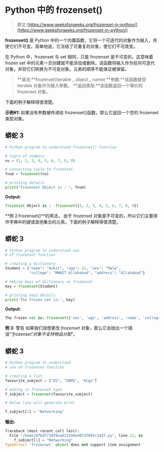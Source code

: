 # Python 中的 frozenset()

> 原文:[https://www.geeksforgeeks.org/frozenset-in-python/](https://www.geeksforgeeks.org/frozenset-in-python/)

**frozenset()** 是 Python 中的一个内置函数，它将一个可迭代的对象作为输入，并使它们不可变。简单地说，它冻结了可重复的对象，使它们不可改变。

在 Python 中，frozenset 与 set 相同，只是 frozenset 是不可变的，这意味着 frozen set 中的元素一旦创建就不能添加或删除。该函数将输入作为任何可迭代对象，并将它们转换为不可变对象。元素的顺序不能保证被保留。

> **语法:**frozenset(iterable _ object _ name)
> **参数:**该函数接受 iterable 对象作为输入参数。
> **返回类型:**该函数返回一个等价的 frozenset 对象。

下面的例子解释得很清楚。

**示例#1:**
如果没有参数被传递给 frozenset()函数，那么它返回一个空的 frozenset 类型对象。

## 蟒蛇 3

```py
# Python program to understand frozenset() function

# tuple of numbers
nu = (1, 2, 3, 4, 5, 6, 7, 8, 9)

# converting tuple to frozenset
fnum = frozenset(nu)

# printing details
print("frozenset Object is : ", fnum)
```

**Output:** 

```py
frozenset Object is :  frozenset({1, 2, 3, 4, 5, 6, 7, 8, 9})
```

**例 2:frozenset()**的用法。
由于 frozenset 对象是不可变的，所以它们主要用作字典中的键或其他集合的元素。下面的例子解释得很清楚。

## 蟒蛇 3

```py
# Python program to understand use
# of frozenset function

# creating a dictionary
Student = {"name": "Ankit", "age": 21, "sex": "Male",
           "college": "MNNIT Allahabad", "address": "Allahabad"}

# making keys of dictionary as frozenset
key = frozenset(Student)

# printing keys details
print('The frozen set is:', key)
```

**Output:** 

```py
The frozen set is: frozenset({'sex', 'age', 'address', 'name', 'college'})
```

**例 3:** 警告
如果我们误想更改 *frozenset* 对象，那么它会抛出一个错误“*‘frozenset’对象不支持物品分配*”。

## 蟒蛇 3

```py
# Python program to understand
# use of frozenset function

# creating a list
favourite_subject = ["OS", "DBMS", "Algo"]

# making it frozenset type
f_subject = frozenset(favourite_subject)

# below line will generate error

f_subject[1] = "Networking"
```

**输出:**

```py
Traceback (most recent call last):
  File "/home/0fbd773df8aa631590ed0f3f865c1437.py", line 12, in 
    f_subject[1] = "Networking"
TypeError: 'frozenset' object does not support item assignment
```